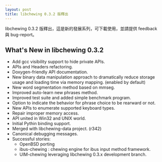 ```yaml
---
layout: post
title: libchewing 0.3.2 版釋出
---
```

libchewing 0.3.2 版釋出，這是新的發展系列，可下載使用，並請提供 feedback 與 bug-report。

What's New in libchewing 0.3.2
---------------------------------------------------------
* Add gcc visibility support to hide private APIs.
* APIs and Headers refactoring.
* Doxygen-friendly API documentation.
* New binary data manipulation approach to dramatically reduce storage usage and loading time via memory mapping. (enabled by default)
* New word segmentation method based on mmseg.
* Improved auto-learn new phrases method.
* Improved test suite and added simple benchmark program.
* Option to indicate the behavior for phrase choice to be rearward or not.
* New APIs to enumerate supported keyboard types.
* Repair improper memory access.
* API united in Win32 and UNIX world.
* Initial Pythin binding support.
* Merged with libchewing-data project. (r342)
* Canonical debugging messages.
* Successful stories:
    * OpenBSD porting
    * ibus-chewing : chewing engine for ibus input method framework.
    * UIM-chewing leveraging libchewing 0.3.x development branch.
